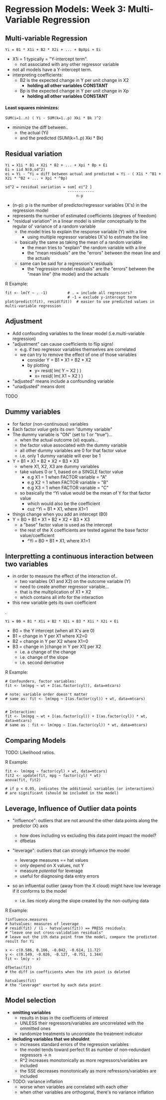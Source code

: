 


# Regression Models: Week 3:  Multi-Variable Regression


## Multi-variable Regression 

    Yi = B1 * X1i + B2 * X2i + ... + BpXpi + Ei

* X1i = 1 typically = "Y-intercept term".
    * not associated with any other regressor variable
* not all models have a Y-intercept term.
* interpreting coefficients: 
    * B2 is the expected change in Y per unit change in X2
        * **holding all other variables CONSTANT**
    * Bp is the expected change in Y per unit change in Xp
        * **holding all other variables CONSTANT**


#### Least squares minimizes:

    SUM(i=1..n) ( Yi - SUM(k=1..p) Xki * Bk )^2

* minimize the diff between..
    * the actual (Yi) 
    * and the predicted (SUM(k=1..p) Xki * Bk) 


## Residual variation

    Yi = X1i * B1 + X2i * B2 + ... + Xpi * Bp + Ei
    Ei = iid N(0,sd^2)
    ei = Yi - ^Yi = diff between actual and predicted = Yi - ( X1i * ^B1 + X2i * ^B2 + ... + Xpi * ^Bp)

    sd^2 = residual variation = sum[ ei^2 ]
                                ------------
                                    n-p

* (n-p): p is the number of predictor/regressor variables (X's) in the regression model
* represents the number of estimated coefficients (degrees of freedom)
* "residual variation" in a linear model is similar conceptually to the regular ol' variance of a random variable
    * the model tries to explain the response variable (Y) with a line
        * using multiple regressor variables (X's) to estimate the line
    * basically the same as taking the mean of a random variable
        * the mean tries to "explain" the random variable with a line
        * the "mean residuals" are the "errors" between the mean line and the actuals 
    * same can be said for a regression's residuals
        * the "regression model residuals" are the "errors" between the "mean line" (the model) and the actuals


R Example:

    fit <- lm(Y ~ . -1)         # . = include all regressors?  
                                # -1 = exclude y-intercept term
    plot(predict(fit), resid(fit))  # easier to use predicted values in multi-variable regression


## Adjustment

* Add confounding variables to the linear model (i.e.multi-variable regression)
* "adjustment" can cause coefficients to flip signs!
    * e.g. if two regressor variables themselves are correlated
    * we can try to remove the effect of one of those variables
        * consider Y = B1 * X1 + B2 * X2
        * by plotting 
            * y= resid( lm( Y ~ X2 ) )
            * x= resid( lm( X1 ~ X2 ) )
* "adjusted" means include a confounding variable
* "unadjusted" means dont

TODO


## Dummy variables

* for factor (non-continuous) variables
* Each factor *value* gets its own "dummy variable"
* The dummy variable is "ON" (set to 1 or "true")...
    * when the actual outcome (xi) equals...
    * the factor value associated with the dummy variable
    * all other dummy variables are 0 for that factor value
    * i.e. only 1 dummy variable will ever be 1
* Y = B1 * X1 + B2 * X2 + B3 * X3
    * where X1, X2, X3 are dummy variables
    * take values 0 or 1, based on a SINGLE factor value
        * e.g X1 = 1 when FACTOR variable = "A"
        * e.g X2 = 1 when FACTOR variable = "B"
        * e.g X3 = 1 when FACTOR variable = "C"
    * so basically the ^Yi value would be the mean of Y for that factor value
        * which would also be the coefficient
        * cuz ^Yi = B1 * X1, where X1=1
* things change when you add an intercept (B0)
* Y = B0 + B1 * X1 + B2 * X2 + B3 * X3
    * a "base" factor value is used as the intercept 
    * the rest of the X coefficients are tested against the base factor value/coefficient
        * ^Yi = B0 + B1 * X1, where X1=1



## Interpretting a continuous interaction between two variables

* in order to measure the effect of the interaction of..
    * two variables (X1 and X2) on the outcome variable (Y)
    * need to create another regressor variable...
    * that is the multiplication of X1 * X2
    * which contains all info for the interaction
* this new variable gets its own coefficient

.

    Yi = B0 + B1 * X1i + B2 * X2i + B3 * X1i * X2i + Ei

* B0 = the Y intercept (when all X's are 0)
* B1 = change in Y per X1 where X2=0
* B2 = change in Y per X2 where X1=0
* B3 = change in [change in Y per X1] per X2
    * i.e. a change of the change 
    * i.e. change of the slope
    * i.e. second derivative


R Example: 

    # Confounders, factor variables:
    fit <- lm(mpg ~ wt + I(as.factor(cyl)), data=mtcars)
    
    # note: variable order doesn't matter 
    # same as: fit <- lm(mpg ~ I(as.factor(cyl)) + wt, data=mtcars)
    
    
    # Interaction:
    fit <- lm(mpg ~ wt + I(as.factor(cyl)) + I(as.factor(cyl)) * wt, data=mtcars)
    # same as : fit <- lm(mpg ~ I(as.factor(cyl)) * wt, data=mtcars)



## Comparing Models

TODO: Likelihood ratios.

R Example:

    fit <- lm(mpg ~ factor(cyl) + wt, data=mtcars)
    fit2 <- update(fit, mpg ~ factor(cyl) * wt)
    anova(fit, fit2)

    # if p < 0.05, indicates the additional variables (or interactions) 
    # are significant (should be included in the model)



## Leverage, Influence of Outlier data points

* "influence": outliers that are not around the other data points along the predictor (X) axis
    * how does including vs excluding this data point impact the model?
    * dfbetas

* "leverage": outliers that can strongly influence the model
    * leverage measures == hat values
    * only depend on X values, not Y
    * measure *potential* for leverage
    * useful for diagnosing data entry errors 

* so an influential outlier (away from the X cloud) might have low leverage if it conforms to the model
    * i.e. lies nicely along the slope created by the non-outlying data


R Example:

    ?influence.measures
    # hatvalues: measures of leverage
    # resid(fit) / (1 - hatvalues(fit)) == PRESS residuals 
    # "leave one out cross-validation residuals"
    # leave out the ith data point from the model, compare the predicted result for Yi
    
    x <- c(0.586, 0.166, -0.042, -0.614, 11.72)
    y <- c(0.549, -0.026, -0.127, -0.751, 1.344)
    fit <- lm(y ~ x)

    dfbetas(fit)
    # the diff in coefficients when the ith point is deleted

    hatvalues(fit)
    # the "leverage" exerted by each data point



## Model selection

* **omitting variables** 
    * results in bias in the coefficients of interest
    * UNLESS their regressors/variables are uncorrelated with the ommitted ones
    * randomize treatments to uncorrelate the treatment indicator
* **including variables that we shouldnt** 
    * increases standard errors of the regression variables
    * the model tends toward perfect fit as number of non-redundant regressors -> n
    * R^2 increases monotonically as more regressors/variables are included
    * the SSE decreases monotonically as more refressors/variables are included
* TODO: variance inflation
    * worse when variables are correlated with each other
    * when other variables are orthogonal, there's no variance inflation


